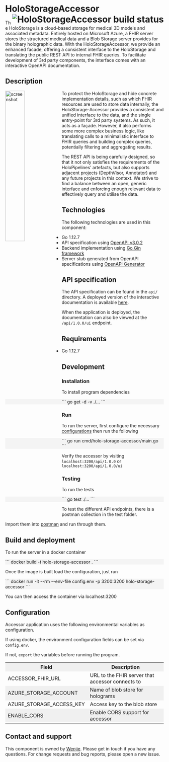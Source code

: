 # HoloStorageAccessor <a href="https://dev.azure.com/MSGOSHHOLO/HoloRepository/_build/latest?definitionId=1&branchName=dev"><img src="https://dev.azure.com/MSGOSHHOLO/HoloRepository/_apis/build/status/HoloRepository-Core?branchName=dev&jobName=HoloStorageAccessor" alt="HoloStorageAccessor build status" align="right" /></a>

The HoloStorage is a cloud-based storage for medical 3D models and associated metadata. Entirely hosted on Microsoft Azure, a FHIR server stores the structured medical data and a Blob Storage server provides for the binary holographic data. With the HoloStorageAccessor, we provide an enhanced facade, offering a consistent interface to the HoloStorage and translating the public REST API to internal FHIR queries. To facilitate development of 3rd party components, the interface comes with an interactive OpenAPI documentation.

## Description

<img src="https://user-images.githubusercontent.com/11090412/62010808-49d5b180-b167-11e9-9ce7-7335aa616926.png" alt="screenshot" width="35%" align="left" />
To protect the HoloStorage and hide concrete implementation details, such as which FHIR resources are used to store data internally, the HoloStorage-Accessor provides a consistent and unified interface to the data, and the single entry-point for 3rd party systems. As such, it acts as a façade. However, it also performs some more complex business logic, like translating calls to a minimalistic interface to FHIR queries and building complex queries, potentially filtering and aggregating results.

The REST API is being carefully designed, so that it not only satisfies the requirements of the HoloPipelines’ artefacts, but also supports adjacent projects (DepthVisor, Annotator) and any future projects in this context. We strive to find a balance between an open, generic interface and enforcing enough relevant data to effectively query and utilise the data.
## Technologies

The following technologies are used in this component:

- Go 1.12.7
- API specification using [OpenAPI v3.0.2](https://github.com/OAI/OpenAPI-Specification/blob/master/versions/3.0.2.md)
- Backend implementation using [Go Gin framework](https://github.com/gin-gonic/gin)
- Server stub generated from OpenAPI specifications using [OpenAPI Generator](https://openapi-generator.tech/)

## API specification

The API specification can be found in the `api/` directory. A deployed version of the interactive documentation is available [here](https://app.swaggerhub.com/apis/boonwj/HoloRepository/).

When the application is deployed, the documentation can also be viewed at the `/api/1.0.0/ui` endpoint.

## Requirements
- Go 1.12.7

## Development
### Installation
To install program dependencies

<div style="background-color:#f4f4f4">
```
 go get -d -v ./...
```
</div>

### Run

To run the server, first configure the necessary [configurations](#configuration) then run the following

<div style="background-color:#f4f4f4">
<div style="overflow-x: scroll" width = "100%">
```
 go run cmd/holo-storage-accessor/main.go
```
</div>
</div>

Verify the accessor by visiting `localhost:3200/api/1.0.0` or `localhost:3200/api/1.0.0/ui`

### Testing

To run the tests

<div style="background-color:#f4f4f4">
```
 go test ./...
```
</div>

To test the different API endpoints, there is a postman collection in the test folder.

Import them into [postman](https://www.getpostman.com/) and run through them.

## Build and deployment

To run the server in a docker container

<div style="background-color:#f4f4f4">
<div style="overflow-x: scroll" width = "100%">
```
 docker build -t holo-storage-accessor .
```
</div>
</div>

Once the image is built load the configuration, just run

<div style="background-color:#f4f4f4">
<div style="overflow-x: scroll" width = "100%">
```
 docker run -it --rm --env-file config.env -p 3200:3200 holo-storage-accessor
```
</div>
</div>

You can then access the container via localhost:3200

## Configuration
Accessor application uses the following environmental variables as configuration.

If using docker, the environment configuration fields can be set via `config.env`.

If not, `export` the variables before running the program.

<table width = "100%">
  <tr>
    <th style="background-color:#f0f0f0" width = "30%">Field</th>
    <th style="background-color:#f0f0f0" width = "70%">Description</th>
  </tr>
  <tr>
    <td>ACCESSOR_FHIR_URL</td>
    <td>URL to the FHIR server that accessor connects to</td>
  </tr>
  <tr>
    <td style="background-color:#f0f0f0">AZURE_STORAGE_ACCOUNT</td>
    <td style="background-color:#f0f0f0">Name of blob store for holograms</td>
  </tr>
  <tr>
    <td>AZURE_STORAGE_ACCESS_KEY</td>
    <td>Access key to the blob store</td>
  </tr>
  <tr>
    <td style="background-color:#f0f0f0">ENABLE_CORS</td>
    <td style="background-color:#f0f0f0">Enable CORS support for accessor</td>
  </tr>
</table>

## Contact and support

This component is owned by [Wenjie](https://github.com/boonwj). Please get in touch if you have any questions. For change requests and bug reports, please open a new issue.